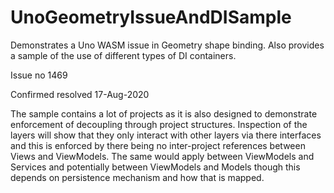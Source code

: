 # UnoGeometryIssueAndDISample
Demonstrates a Uno WASM issue in Geometry shape binding. Also provides a sample of the use of different types of DI containers.

Issue no 1469

Confirmed resolved 17-Aug-2020

The sample contains a lot of projects as it is also designed to demonstrate enforcement of decoupling through project structures.
Inspection of the layers will show that they only interact with other layers via there interfaces and this is enforced by there being no inter-project references between Views and ViewModels.
The same would apply between ViewModels and Services and potentially between ViewModels and Models though this depends on persistence mechanism and how that is mapped.